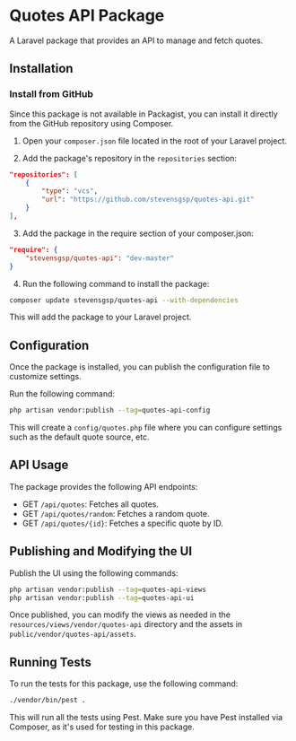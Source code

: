 
# Quotes API Package

A Laravel package that provides an API to manage and fetch quotes.

## Installation

### Install from GitHub

Since this package is not available in Packagist, you can install it directly from the GitHub repository using Composer.

1. Open your `composer.json` file located in the root of your Laravel project.

2. Add the package's repository in the `repositories` section:

```json
"repositories": [
    {
        "type": "vcs",
        "url": "https://github.com/stevensgsp/quotes-api.git"
    }
],
```

3. Add the package in the require section of your composer.json:

```json
"require": {
    "stevensgsp/quotes-api": "dev-master"
}
```

4. Run the following command to install the package:
```bash
composer update stevensgsp/quotes-api --with-dependencies
```

This will add the package to your Laravel project.

## Configuration

Once the package is installed, you can publish the configuration file to customize settings.

Run the following command:

```bash
php artisan vendor:publish --tag=quotes-api-config
```

This will create a `config/quotes.php` file where you can configure settings such as the default quote source, etc.

## API Usage

The package provides the following API endpoints:

- GET `/api/quotes`: Fetches all quotes.
- GET `/api/quotes/random`: Fetches a random quote.
- GET `/api/quotes/{id}`: Fetches a specific quote by ID.

## Publishing and Modifying the UI

Publish the UI using the following commands:

```bash
php artisan vendor:publish --tag=quotes-api-views
php artisan vendor:publish --tag=quotes-api-ui
```

Once published, you can modify the views as needed in the `resources/views/vendor/quotes-api` directory and the assets in `public/vendor/quotes-api/assets`.

## Running Tests

To run the tests for this package, use the following command:

```bash
./vendor/bin/pest .
```

This will run all the tests using Pest. Make sure you have Pest installed via Composer, as it's used for testing in this package.